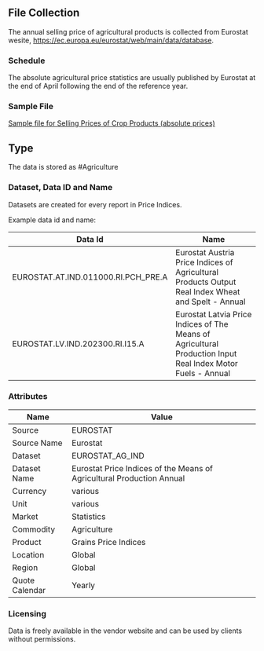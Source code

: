 ## File Collection

The annual selling price of agricultural products is collected from Eurostat wesite, https://ec.europa.eu/eurostat/web/main/data/database. 

### Schedule

The absolute agricultural price statistics are usually published by Eurostat at the end of April following the end of the reference year.

### Sample File

[Sample file for Selling Prices of Crop Products (absolute prices)](pathname:///file-samples/apri_pi15_ina.tsv)

## Type

The data is stored as #Agriculture

### Dataset, Data ID and Name

Datasets are created for every report in Price Indices. 

Example data id and name:

|Data Id|Name|
|-|-|
|EUROSTAT.AT.IND.011000.RI.PCH_PRE.A|Eurostat Austria Price Indices of Agricultural Products Output Real Index Wheat and Spelt - Annual|
|EUROSTAT.LV.IND.202300.RI.I15.A|Eurostat Latvia Price Indices of The Means of Agricultural Production Input Real Index Motor Fuels - Annual|

### Attributes

|Name|Value|
|-|-|
|Source|EUROSTAT|
|Source Name|Eurostat|
|Dataset|EUROSTAT_AG_IND|
|Dataset Name|Eurostat Price Indices of the Means of Agricultural Production Annual|
|Currency|various|
|Unit|various|
|Market|Statistics|
|Commodity|Agriculture|
|Product|Grains Price Indices|
|Location|Global|
|Region|Global|
|Quote Calendar|Yearly|

### Licensing

Data is freely available in the vendor website and can be used by clients without permissions.